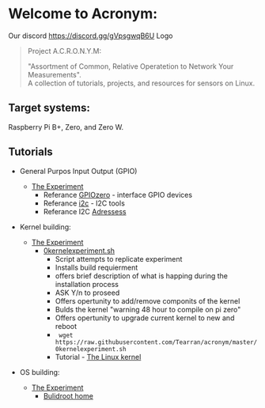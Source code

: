 # Welcome to Acronym:
Our discord https://discord.gg/gVpsgwqB6U
Logo 

> Project A.C.R.O.N.Y.M:
>
>  "Assortment of Common, Relative Operatetion to Network Your Measurements".  
>  A collection of tutorials, projects, and resources for sensors on Linux.
>   

## Target systems:

Raspberry Pi B+, Zero, and Zero W.

## Tutorials

-   General Purpos Input Output (GPIO)
    -   [The Experiment](https://github.com/Tearran/acronym/wiki/Experiment-gpiozero)
        -  Referance [GPIOzero](https://gpiozero.readthedocs.io/en/stable/recipes.html) -  interface GPIO devices  
        -  Referance [i2c](https://i2c.wiki.kernel.org/index.php/I2C_Tools) - I2C tools 
        -  Referance I2C [Adressess](https://github.com/Tearran/acronym/wiki/i2c)
-   Kernel building:

    -   [The Experiment](https://github.com/Tearran/acronym/wiki/Experiment-zero-kernel)
        -   [0kernelexperiment.sh](https://github.com/Tearran/acronym/blob/master/0kernelexperiment.sh) 
            -   Script attempts to replicate experiment
            -   Installs build requierment
            -   offers brief description of what is happing during the installation process
            -   ASK Y/n to proseed
            -   Offers opertunity to add/remove componits of the kernel
            -   Bulds the kernel "warning 48 hour to compile on pi zero"
            -   Offers opertunity to upgrade current kernel to new and reboot
            - ``` wget https://raw.githubusercontent.com/Tearran/acronym/master/0kernelexperiment.sh``` 
            -  Tutorial - [The Linux kernel](https://www.raspberrypi.com/documentation/computers/linux_kernel.html)

       
-   OS building:
    -   [The Experiment](https://github.com/Tearran/acronym/wiki/Buildroot-Experiment)
        -   [Bulidroot home](https://buildroot.org/)    

